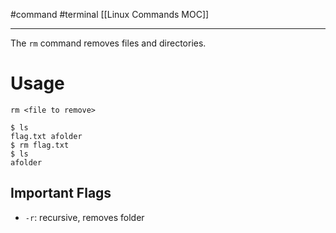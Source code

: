 #command #terminal 
[[Linux Commands MOC]]
- - -

The `rm` command removes files and directories.

# Usage

`rm <file to remove>`

```shell
$ ls
flag.txt afolder
$ rm flag.txt
$ ls
afolder
```

## Important Flags

- `-r`: recursive, removes folder